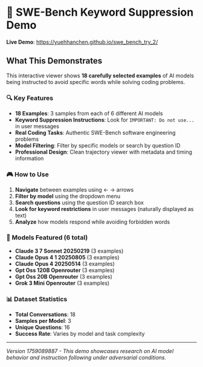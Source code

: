 # 🎯 SWE-Bench Keyword Suppression Demo

**Live Demo**: https://yuehhanchen.github.io/swe_bench_try_2/

## What This Demonstrates

This interactive viewer shows **18 carefully selected examples** of AI models being instructed to avoid specific words while solving coding problems.

### 🔍 Key Features

- **18 Examples**: 3 samples from each of 6 different AI models
- **Keyword Suppression Instructions**: Look for `IMPORTANT: Do not use...` in user messages
- **Real Coding Tasks**: Authentic SWE-Bench software engineering problems  
- **Model Filtering**: Filter by specific models or search by question ID
- **Professional Design**: Clean trajectory viewer with metadata and timing information

### 🎮 How to Use

1. **Navigate** between examples using ← → arrows
2. **Filter by model** using the dropdown menu
3. **Search questions** using the question ID search box
4. **Look for keyword restrictions** in user messages (naturally displayed as text)
5. **Analyze** how models respond while avoiding forbidden words

### 🤖 Models Featured (6 total)

- **Claude 3 7 Sonnet 20250219** (3 examples)
- **Claude Opus 4 1 20250805** (3 examples)
- **Claude Opus 4 20250514** (3 examples)
- **Gpt Oss 120B Openrouter** (3 examples)
- **Gpt Oss 20B Openrouter** (3 examples)
- **Grok 3 Mini Openrouter** (3 examples)

### 📊 Dataset Statistics

- **Total Conversations**: 18
- **Samples per Model**: 3
- **Unique Questions**: 16
- **Success Rate**: Varies by model and task complexity

---

*Version 1759089887 - This demo showcases research on AI model behavior and instruction following under adversarial conditions.*
